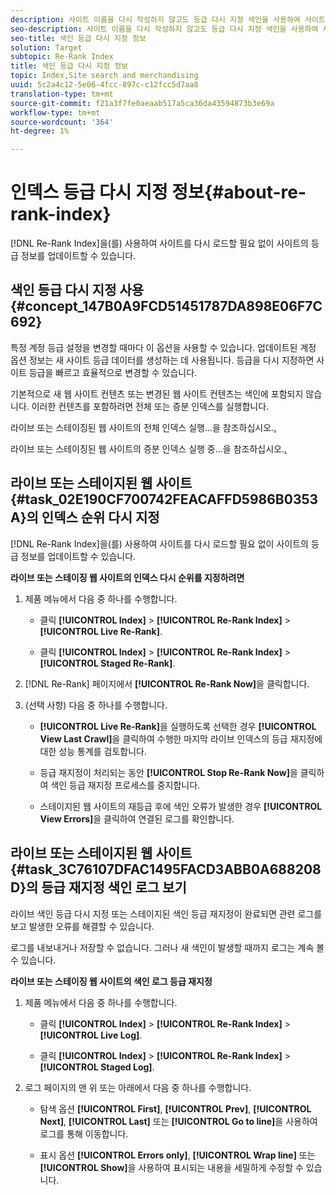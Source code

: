 ```yaml
---
description: 사이트 이름을 다시 작성하지 않고도 등급 다시 지정 색인을 사용하여 사이트의 등급 정보를 업데이트할 수 있습니다.
seo-description: 사이트 이름을 다시 작성하지 않고도 등급 다시 지정 색인을 사용하여 사이트의 등급 정보를 업데이트할 수 있습니다.
seo-title: 색인 등급 다시 지정 정보
solution: Target
subtopic: Re-Rank Index
title: 색인 등급 다시 지정 정보
topic: Index,Site search and merchandising
uuid: 5c2a4c12-5e06-4fcc-897c-c12fcc5d7aa8
translation-type: tm+mt
source-git-commit: f21a3f7fe0aeaab517a5ca36da43594873b3e69a
workflow-type: tm+mt
source-wordcount: '364'
ht-degree: 1%

---
```



# 인덱스 등급 다시 지정 정보{#about-re-rank-index}

[!DNL Re-Rank Index]을(를) 사용하여 사이트를 다시 로드할 필요 없이 사이트의 등급 정보를 업데이트할 수 있습니다.

## 색인 등급 다시 지정 사용 {#concept_147B0A9FCD51451787DA898E06F7C692}

특정 계정 등급 설정을 변경할 때마다 이 옵션을 사용할 수 있습니다. 업데이트된 계정 옵션 정보는 새 사이트 등급 데이터를 생성하는 데 사용됩니다. 등급을 다시 지정하면 사이트 등급을 빠르고 효율적으로 변경할 수 있습니다.

기본적으로 새 웹 사이트 컨텐츠 또는 변경된 웹 사이트 컨텐츠는 색인에 포함되지 않습니다. 이러한 컨텐츠를 포함하려면 전체 또는 증분 인덱스를 실행합니다.

라이브 또는 스테이징된 웹 사이트의 전체 인덱스 실행...을 참조하십시오.[.](../c-about-index-menu/c-about-full-index.md#task_F7FE04D8A1654A7787FCCA31B45EB42D)

라이브 또는 스테이징된 웹 사이트의 증분 인덱스 실행 중...을 참조하십시오.[.](../c-about-index-menu/c-about-incremental-index.md#task_9BFB6157F3884B2FAECB7E0E9CA318CB)

## 라이브 또는 스테이지된 웹 사이트 {#task_02E190CF700742FEACAFFD5986B0353A}의 인덱스 순위 다시 지정

[!DNL Re-Rank Index]을(를) 사용하여 사이트를 다시 로드할 필요 없이 사이트의 등급 정보를 업데이트할 수 있습니다.

**라이브 또는 스테이징 웹 사이트의 인덱스 다시 순위를 지정하려면**

1. 제품 메뉴에서 다음 중 하나를 수행합니다.

   * 클릭 **[!UICONTROL Index]** > **[!UICONTROL Re-Rank Index]** > **[!UICONTROL Live Re-Rank]**.

   * 클릭 **[!UICONTROL Index]** > **[!UICONTROL Re-Rank Index]** > **[!UICONTROL Staged Re-Rank]**.

1. [!DNL Re-Rank] 페이지에서 **[!UICONTROL Re-Rank Now]**&#x200B;을 클릭합니다.
1. (선택 사항) 다음 중 하나를 수행합니다.

   * **[!UICONTROL Live Re-Rank]**&#x200B;을 실행하도록 선택한 경우 **[!UICONTROL View Last Crawl]**&#x200B;을 클릭하여 수행한 마지막 라이브 인덱스의 등급 재지정에 대한 성능 통계를 검토합니다.

   * 등급 재지정이 처리되는 동안 **[!UICONTROL Stop Re-Rank Now]**&#x200B;을 클릭하여 색인 등급 재지정 프로세스를 중지합니다.
   * 스테이지된 웹 사이트의 재등급 후에 색인 오류가 발생한 경우 **[!UICONTROL View Errors]**&#x200B;을 클릭하여 연결된 로그를 확인합니다.

## 라이브 또는 스테이지된 웹 사이트 {#task_3C76107DFAC1495FACD3ABB0A688208D}의 등급 재지정 색인 로그 보기

라이브 색인 등급 다시 지정 또는 스테이지된 색인 등급 재지정이 완료되면 관련 로그를 보고 발생한 오류를 해결할 수 있습니다.

로그를 내보내거나 저장할 수 없습니다. 그러나 새 색인이 발생할 때까지 로그는 계속 볼 수 있습니다.

**라이브 또는 스테이징 웹 사이트의 색인 로그 등급 재지정**

1. 제품 메뉴에서 다음 중 하나를 수행합니다.

   * 클릭 **[!UICONTROL Index]** > **[!UICONTROL Re-Rank Index]** > **[!UICONTROL Live Log]**.

   * 클릭 **[!UICONTROL Index]** > **[!UICONTROL Re-Rank Index]** > **[!UICONTROL Staged Log]**.

1. 로그 페이지의 맨 위 또는 아래에서 다음 중 하나를 수행합니다.

   * 탐색 옵션 **[!UICONTROL First]**, **[!UICONTROL Prev]**, **[!UICONTROL Next]**, **[!UICONTROL Last]** 또는 **[!UICONTROL Go to line]**&#x200B;을 사용하여 로그를 통해 이동합니다.

   * 표시 옵션 **[!UICONTROL Errors only]**, **[!UICONTROL Wrap line]** 또는 **[!UICONTROL Show]**&#x200B;을 사용하여 표시되는 내용을 세밀하게 수정할 수 있습니다.

